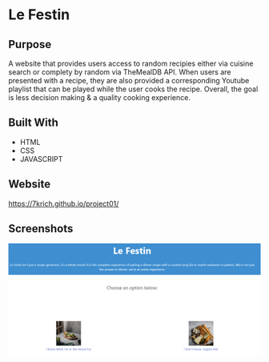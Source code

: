 # Le Festin

## Purpose
A website that provides users access to random recipies either via cuisine search or complety by random via TheMealDB API. When users are presented with a recipe, they are also provided a corresponding Youtube playlist that can be played while the user cooks the recipe. Overall, the goal is less decision making & a quality cooking experience.

## Built With
* HTML
* CSS
* JAVASCRIPT


## Website
https://7krich.github.io/project01/

## Screenshots
![ScreenShot](./assets/images/Screenshot.png)

